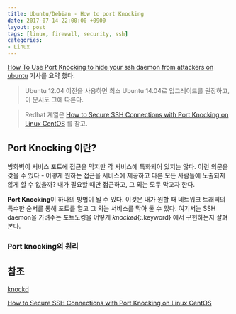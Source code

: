 ```yaml
---
title: Ubuntu/Debian - How to port Knocking
date: 2017-07-14 22:00:00 +0900
layout: post
tags: [linux, firewall, security, ssh]
categories: 
- Linux
---
```


[How To Use Port Knocking to hide your ssh daemon from attackers on ubuntu](https://www.digitalocean.com/community/tutorials/how-to-use-port-knocking-to-hide-your-ssh-daemon-from-attackers-on-ubuntu) 기사를 요약 했다.

> Ubuntu 12.04 이전을 사용하면 최소 Ubuntu 14.04로 업그레이드를 권장하고, 이 문서도 그에 따른다.

> Redhat 계열은 [How to Secure SSH Connections with Port Knocking on Linux CentOS](https://tecadmin.net/secure-ssh-connections-with-port-knocking-linux/) 를 참고.


## Port Knocking 이란?

방화벽이 서비스 포트에 접근을 막지만 각 서비스에 특화되어 있지는 않다. 이런 의문을 갖을 수 있다 - 어떻게 원하는 접근을 서비스에 제공하고 다른 모든 사람들에 노출되지 않게 할 수 없을까? 내가 필요할 때만 접근하고, 그 외는 모두 막고자 한다.

**Port Knocking**이 하나의 방법이 될 수 있다. 이것은 내가 원할 때 네트워크 트래픽의 특수한 순서를 통해 포트를 열고 그 외는 서비스를 막아 둘 수 있다. 여기서는 SSH daemon을 가려주는 포트노킹을 어떻게 *knocked*{:.keyword} 에서 구현하는지 살펴본다.

### Port knocking의 원리



## 참조
[knockd](http://www.zeroflux.org/projects/knock)

[How to Secure SSH Connections with Port Knocking on Linux CentOS](https://tecadmin.net/secure-ssh-connections-with-port-knocking-linux/)
